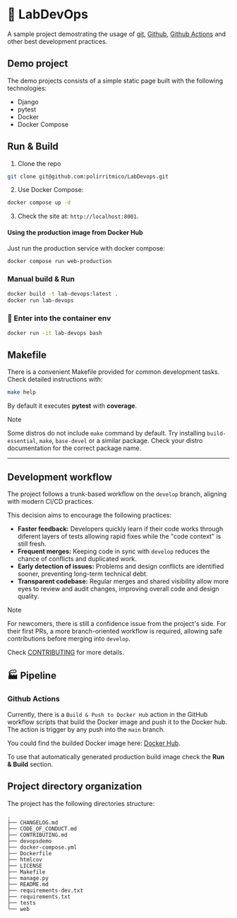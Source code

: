 # 🚀 LabDevOps

A sample project demostrating the usage of [git](https://git-scm.com/),
[Github](www.github.com), [Github Actions](https://github.com/features/actions)
and other best development practices.

## Demo project

The demo projects consists of a simple static page built with the following
technologies:

- Django
- pytest
- Docker
- Docker Compose

## Run & Build

1. Clone the repo

```bash
git clone git@github.com:polirritmico/LabDevops.git
```

2. Use Docker Compose:

```bash
docker compose up -d
```

3. Check the site at: `http://localhost:8001`.

#### Using the production image from Docker Hub

Just run the production service with docker compose:

```bash
docker compose run web-production
```

### Manual build & Run

```bash
docker build -t lab-devops:latest .
docker run lab-devops
```

### 🐳 Enter into the container env

```bash
docker run -it lab-devops bash
```

## Makefile

There is a convenient Makefile provided for common development tasks. Check
detailed instructions with:

```bash
make help
```

By default it executes **pytest** with **coverage**.

> [!NOTE]
>
> Some distros do not include `make` command by default. Try installing
> `build-essential`, `make`, `base-devel` or a similar package. Check your
> distro documentation for the correct package name.

---

## Development workflow

The project follows a trunk-based workflow on the `develop` branch, aligning
with modern CI/CD practices.

This decision aims to encourage the following practices:

- **Faster feedback:** Developers quickly learn if their code works through
  diferent layers of tests allowing rapid fixes while the "code context" is
  still fresh.
- **Frequent merges:** Keeping code in sync with `develop` reduces the chance of
  conflicts and duplicated work.
- **Early detection of issues:** Problems and design conflicts are identified
  sooner, preventing long-term technical debt.
- **Transparent codebase:** Regular merges and shared visibility allow more eyes
  to review and audit changes, improving overall code and design quality.

> [!NOTE]
>
> For newcomers, there is still a confidence issue from the project's side. For
> their first PRs, a more branch-oriented workflow is required, allowing safe
> contributions before merging into `develop`.
>
> Check [CONTRIBUTING](CONTRIBUTING.md) for more details.

## 🏭 Pipeline

### Github Actions

Currently, there is a `Build & Push to Docker Hub` action in the GitHub workflow
scripts that build the Docker image and push it to the Docker hub. The action is
trigger by any push into the `main` branch.

You could find the builded Docker image here:
[Docker Hub](https://hub.docker.com/repository/docker/polirritmico/demo-django-devops/general).

To use that automatically generated production build image check the **Run &
Build** section.

## Project directory organization

The project has the following directories structure:

```
.
├── CHANGELOG.md
├── CODE_OF_CONDUCT.md
├── CONTRIBUTING.md
├── devopsdemo
├── docker-compose.yml
├── Dockerfile
├── htmlcov
├── LICENSE
├── Makefile
├── manage.py
├── README.md
├── requirements-dev.txt
├── requirements.txt
├── tests
└── web
```
